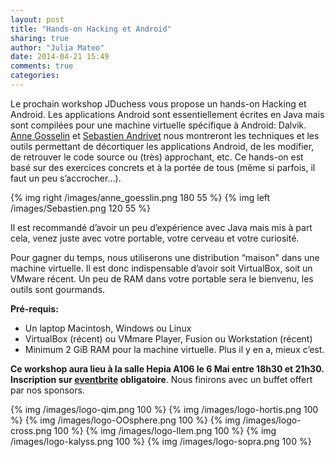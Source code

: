 ```yaml
---
layout: post
title: "Hands-on Hacking et Android"
sharing: true
author: "Julia Mateo"
date: 2014-04-21 15:49
comments: true
categories: 
---
```


Le prochain workshop JDuchess vous propose un hands-on Hacking et Android. Les applications Android sont essentiellement écrites en Java mais sont compilées pour une machine virtuelle spécifique à Android: Dalvik. <a href="http://www.linkedin.com/pub/anne-gosselin/23/20b/250/en">Anne Gosselin</a> et <a href="https://twitter.com/AndrivetSeb">Sebastien Andrivet</a> nous montreront les techniques et les outils permettant de décortiquer les applications Android, de les modifier, de retrouver le code source ou (très) approchant, etc. Ce hands-on est basé sur des exercices concrets et à la portée de tous (même si parfois, il faut un peu s’accrocher…).

{% img right /images/anne_goesslin.png 180 55 %}
{% img left /images/Sebastien.png 120 55 %}


Il est recommandé d’avoir un peu d’expérience avec Java mais mis à part cela, venez juste avec votre portable, votre cerveau et votre curiosité.

Pour gagner du temps, nous utiliserons une distribution “maison" dans une machine virtuelle. Il est donc indispensable d’avoir soit VirtualBox, soit un VMware récent. Un peu de RAM dans votre portable sera le bienvenu, les outils sont gourmands.


**Pré-requis:**

+ Un laptop Macintosh, Windows ou Linux
+ VirtualBox (récent) ou VMmare Player, Fusion ou Workstation (récent)
+ Minimum 2 GiB RAM pour la machine virtuelle. Plus il y en a, mieux c’est.

**Ce workshop aura lieu à la salle Hepia A106 le 6 Mai entre 18h30 et 21h30. Inscription sur <a href="https://www.eventbrite.fr/e/workshop-jduchess-hacking-et-android-tickets-11335971195">eventbrite</a> obligatoire**. Nous finirons avec un buffet offert par nos sponsors.

{% img /images/logo-qim.png 100 %}
{% img /images/logo-hortis.png 100 %}
{% img /images/logo-OOsphere.png 100 %}
{% img /images/logo-cross.png 100 %}
{% img /images/logo-Ilem.png 100 %}
{% img /images/logo-kalyss.png 100 %}
{% img /images/logo-sopra.png 100 %}
